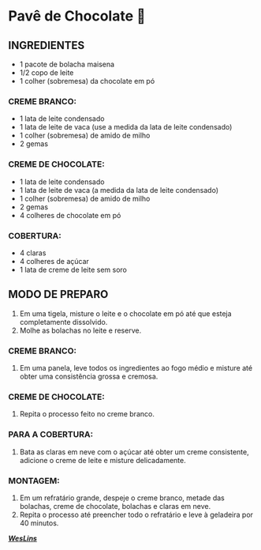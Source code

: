 # Pavê de Chocolate :chocolate_bar:

## INGREDIENTES

- 1 pacote de bolacha maisena
- 1/2 copo de leite
- 1 colher (sobremesa) da chocolate em pó

### CREME BRANCO:

- 1 lata de leite condensado
- 1 lata de leite de vaca (use a medida da lata de leite condensado)
- 1 colher (sobremesa) de amido de milho
- 2 gemas

### CREME DE CHOCOLATE:

- 1 lata de leite condensado
- 1 lata de leite de vaca (a medida da lata de leite condensado)
- 1 colher (sobremesa) de amido de milho
- 2 gemas
- 4 colheres de chocolate em pó

### COBERTURA:

- 4 claras
- 4 colheres de açúcar
- 1 lata de creme de leite sem soro

## MODO DE PREPARO

1. Em uma tigela, misture o leite e o chocolate em pó até que esteja completamente dissolvido.
2. Molhe as bolachas no leite e reserve.

### CREME BRANCO:

1. Em uma panela, leve todos os ingredientes ao fogo médio e misture até obter uma consistência grossa e cremosa.

### CREME DE CHOCOLATE:

1. Repita o processo feito no creme branco.

### PARA A COBERTURA:

1. Bata as claras em neve com o açúcar até obter um creme consistente, adicione o creme de leite e misture delicadamente.

### MONTAGEM:

1. Em um refratário grande, despeje o creme branco, metade das bolachas, creme de chocolate, bolachas e claras em neve.
2. Repita o processo até preencher todo o refratário e leve à geladeira por 40 minutos.



[***WesLins***](https://github.com/weslins22)

